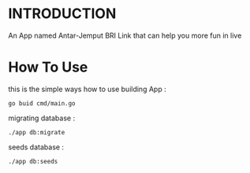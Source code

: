# INTRODUCTION
An App named Antar-Jemput BRI Link that can help you more fun in live

# How To Use
this is the simple ways how to use
building App :

```go buid cmd/main.go```

migrating database :

```./app db:migrate```

seeds database :

```./app db:seeds```
